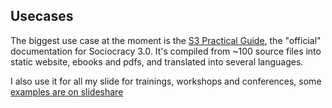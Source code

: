 ## Usecases

The biggest use case at the moment is the [S3 Practical Guide](https://patterns-sociocracy30.org), the "official" documentation for Sociocracy 3.0. It's compiled from ~100 source files into static website, ebooks and pdfs, and translated into several languages.

I also use it for all my slide for trainings, workshops and conferences, some [examples are on slideshare](https://www.slideshare.net/BernhardBockelbrink/)

